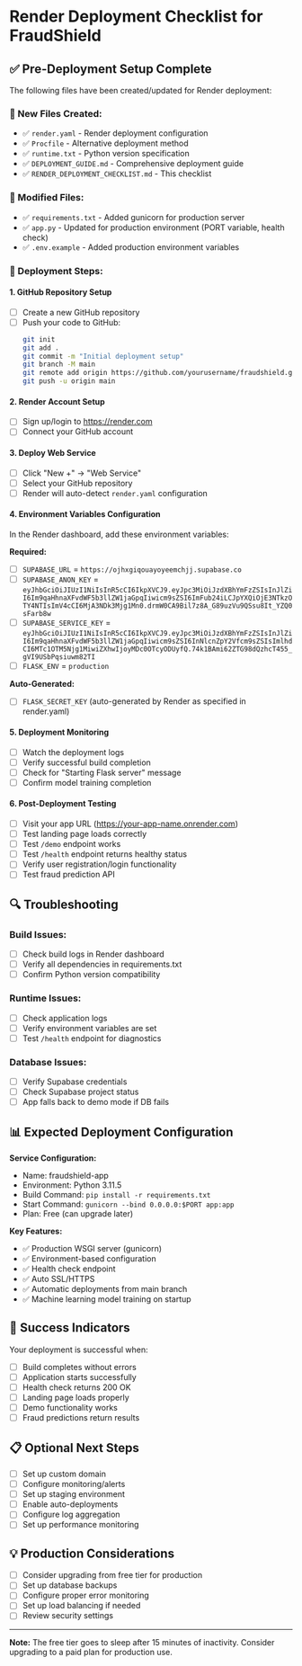 # Render Deployment Checklist for FraudShield

## ✅ Pre-Deployment Setup Complete

The following files have been created/updated for Render deployment:

### 📁 New Files Created:
- ✅ `render.yaml` - Render deployment configuration
- ✅ `Procfile` - Alternative deployment method
- ✅ `runtime.txt` - Python version specification
- ✅ `DEPLOYMENT_GUIDE.md` - Comprehensive deployment guide
- ✅ `RENDER_DEPLOYMENT_CHECKLIST.md` - This checklist

### 🔧 Modified Files:
- ✅ `requirements.txt` - Added gunicorn for production server
- ✅ `app.py` - Updated for production environment (PORT variable, health check)
- ✅ `.env.example` - Added production environment variables

### 🚀 Deployment Steps:

#### 1. GitHub Repository Setup
- [ ] Create a new GitHub repository
- [ ] Push your code to GitHub:
  ```bash
  git init
  git add .
  git commit -m "Initial deployment setup"
  git branch -M main
  git remote add origin https://github.com/yourusername/fraudshield.git
  git push -u origin main
  ```

#### 2. Render Account Setup
- [ ] Sign up/login to https://render.com
- [ ] Connect your GitHub account

#### 3. Deploy Web Service
- [ ] Click "New +" → "Web Service"
- [ ] Select your GitHub repository
- [ ] Render will auto-detect `render.yaml` configuration

#### 4. Environment Variables Configuration
In the Render dashboard, add these environment variables:

**Required:**
- [ ] `SUPABASE_URL` = `https://ojhxgiqouayoyeemchjj.supabase.co`
- [ ] `SUPABASE_ANON_KEY` = `eyJhbGciOiJIUzI1NiIsInR5cCI6IkpXVCJ9.eyJpc3MiOiJzdXBhYmFzZSIsInJlZiI6Im9qaHhnaXFvdWF5b3llZW1jaGpqIiwicm9sZSI6ImFub24iLCJpYXQiOjE3NTkzOTY4NTIsImV4cCI6MjA3NDk3Mjg1Mn0.drmW0CA9Bil7z8A_G89uzVu9QSsu8It_YZQ0sFarb8w`
- [ ] `SUPABASE_SERVICE_KEY` = `eyJhbGciOiJIUzI1NiIsInR5cCI6IkpXVCJ9.eyJpc3MiOiJzdXBhYmFzZSIsInJlZiI6Im9qaHhnaXFvdWF5b3llZW1jaGpqIiwicm9sZSI6InNlcnZpY2Vfcm9sZSIsImlhdCI6MTc1OTM5Njg1MiwiZXhwIjoyMDc0OTcyODUyfQ.74k1BAmi62ZTG98dQzhcT455_gVI9USbPqsiuwm82TI`
- [ ] `FLASK_ENV` = `production`

**Auto-Generated:**
- [ ] `FLASK_SECRET_KEY` (auto-generated by Render as specified in render.yaml)

#### 5. Deployment Monitoring
- [ ] Watch the deployment logs
- [ ] Verify successful build completion
- [ ] Check for "Starting Flask server" message
- [ ] Confirm model training completion

#### 6. Post-Deployment Testing
- [ ] Visit your app URL (https://your-app-name.onrender.com)
- [ ] Test landing page loads correctly
- [ ] Test `/demo` endpoint works
- [ ] Test `/health` endpoint returns healthy status
- [ ] Verify user registration/login functionality
- [ ] Test fraud prediction API

## 🔍 Troubleshooting

### Build Issues:
- [ ] Check build logs in Render dashboard
- [ ] Verify all dependencies in requirements.txt
- [ ] Confirm Python version compatibility

### Runtime Issues:
- [ ] Check application logs
- [ ] Verify environment variables are set
- [ ] Test `/health` endpoint for diagnostics

### Database Issues:
- [ ] Verify Supabase credentials
- [ ] Check Supabase project status
- [ ] App falls back to demo mode if DB fails

## 📊 Expected Deployment Configuration

**Service Configuration:**
- Name: fraudshield-app
- Environment: Python 3.11.5
- Build Command: `pip install -r requirements.txt`
- Start Command: `gunicorn --bind 0.0.0.0:$PORT app:app`
- Plan: Free (can upgrade later)

**Key Features:**
- ✅ Production WSGI server (gunicorn)
- ✅ Environment-based configuration
- ✅ Health check endpoint
- ✅ Auto SSL/HTTPS
- ✅ Automatic deployments from main branch
- ✅ Machine learning model training on startup

## 🎯 Success Indicators

Your deployment is successful when:
- [ ] Build completes without errors
- [ ] Application starts successfully
- [ ] Health check returns 200 OK
- [ ] Landing page loads properly
- [ ] Demo functionality works
- [ ] Fraud predictions return results

## 📋 Optional Next Steps

- [ ] Set up custom domain
- [ ] Configure monitoring/alerts
- [ ] Set up staging environment
- [ ] Enable auto-deployments
- [ ] Configure log aggregation
- [ ] Set up performance monitoring

## 💡 Production Considerations

- [ ] Consider upgrading from free tier for production
- [ ] Set up database backups
- [ ] Configure proper error monitoring
- [ ] Set up load balancing if needed
- [ ] Review security settings

---

**Note:** The free tier goes to sleep after 15 minutes of inactivity. Consider upgrading to a paid plan for production use.